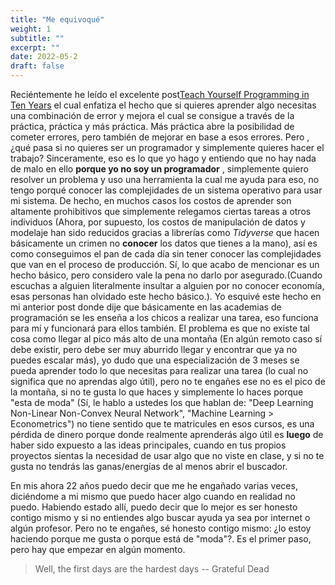 ```yaml
---
title: "Me equivoqué"
weight: 1
subtitle: ""
excerpt: ""
date: 2022-05-2
draft: false
---
```


Reciéntemente he leído el excelente post[Teach Yourself Programming in Ten Years](https://norvig.com/21-days.html) el cual enfatiza el hecho que si quieres aprender algo necesitas una combinación de error y mejora el cual se consigue a través de la práctica, práctica y más práctica. Más práctica abre la posibilidad de cometer errores, pero también de mejorar en base a esos errores. Pero , ¿qué pasa si no quieres ser un programador y simplemente quieres hacer el trabajo? Sinceramente, eso es lo que yo hago y entiendo que no hay nada de malo en ello **porque yo no soy un programador** , simplemente quiero resolver un problema y uso una herramienta la cual me ayuda para eso, no tengo porqué conocer las complejidades de un sistema operativo para usar mi sistema. De hecho, en muchos casos los costos de aprender son altamente prohibitivos que simplemente relegamos ciertas tareas a otros individuos (Ahora, por supuesto, los costos de manipulación de datos y modelaje han sido  reducidos gracias a librerías como *Tidyverse* que hacen básicamente un crimen no **conocer** los datos que tienes a la mano), así es como conseguimos el pan de cada día sin tener conocer las complejidades que van en el proceso de producción. Sí, lo que acabo de mencionar es un hecho básico, pero considero vale la pena no darlo por asegurado.(Cuando escuchas a alguien literalmente insultar a alguien por no conocer economía, esas personas han olvidado este hecho básico.). Yo esquivé este hecho en mi anterior post donde dije que básicamente en las academias de programación se les enseña a los chicos a realizar una tarea, eso funciona para mí y funcionará para ellos también. 
El problema es que no existe tal cosa como llegar al pico más alto de una montaña (En algún remoto caso sí debe existir, pero debe ser muy aburrido llegar y encontrar que ya no puedes escalar más), yo dudo que una especialización de 3 meses se pueda aprender todo lo que necesitas para realizar una tarea (lo cual no significa que no aprendas algo útil), pero no te engañes ese no es el pico de la montaña, si no te gusta lo que haces y simplemente lo haces porque "esta de moda" (Sí, le hablo a ustedes los que hablan de: "Deep Learning Non-Linear Non-Convex Neural Network", "Machine Learning > Econometrics") no tiene sentido que te matricules en esos cursos, es una pérdida de dinero porque donde realmente aprenderás algo útil es **luego** de haber sido expuesto a las ideas principales, cuando en tus propios proyectos sientas la necesidad de usar algo que no viste en clase, y si no te gusta no tendrás las ganas/energías de al menos abrir el buscador.

En mis ahora 22 años puedo decir que me he engañado varias veces, diciéndome a mi mismo que puedo hacer algo cuando en realidad no puedo. Habiendo estado allí, puedo decir que lo mejor es ser honesto contigo mismo y si no entiendes algo buscar ayuda ya sea por internet o algún profesor. Pero no te engañes, sé honesto contigo mismo: ¿lo estoy haciendo porque me gusta o porque está de "moda"?. Es el primer paso, pero hay que empezar en algún momento.

> Well, the first days are the hardest days
-- Grateful Dead
